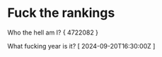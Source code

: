 # Fuck the rankings

Who the hell am I?
{ 4722082 }

What fucking year is it?
[ 2024-09-20T16:30:00Z ]
